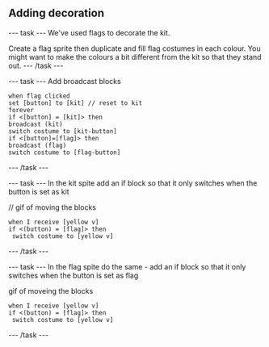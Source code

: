 ## Adding decoration

--- task ---
We've used flags to decorate the kit. 

Create a flag sprite then duplicate and fill flag costumes in each colour. You might want to make the colours a bit different from the kit so that they stand out.
--- /task ---

--- task ---
Add broadcast blocks 

```blocks3
when flag clicked
set [button] to [kit] // reset to kit
forever
if <[button] = [kit]> then
broadcast (kit)
switch costume to [kit-button]
if <[button]=[flag]> then
broadcast (flag)
switch costume to [flag-button]
```
--- /task ---


--- task ---
In the kit spite add an if block so that it only switches when the button is set as kit

// gif of moving the blocks

```blocks3
when I receive [yellow v]
if <(button) = [flag]> then
 switch costume to [yellow v]
```

--- /task ---

--- task ---
In the flag spite do the same - add an if block so that it only switches when the button is set as flag

gif of moveing the blocks

```blocks3
when I receive [yellow v]
if <(button) = [flag]> then
 switch costume to [yellow v]
```

--- /task ---

